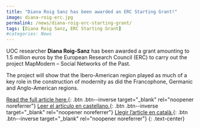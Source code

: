 ```yaml
---
title: "Diana Roig Sanz has been awarded an ERC Starting Grant!"
image: diana-roig-erc.jpg
permalink: /news/diana-roig-erc-starting-grant/
tags: [Diana Roig Sanz, ERC Starting Grant]
#categories: News
---
```

UOC researcher **Diana Roig-Sanz** has been awarded a grant amounting to 1.5 million euros by the European Research Council (ERC) to carry out the project MapModern – Social Networks of the Past.

The project will show that the Ibero-American region played as much of a key role in the construction of modernity as did the Francophone, Germanic and Anglo-American regions.


[Read the full article here.](https://www.uoc.edu/portal/en/news/actualitat/2018/251-history-modernity.html){: .btn .btn--inverse target="_blank" rel="noopener noreferrer"} [Leer el artículo en castellano.](https://www.uoc.edu/portal/es/news/actualitat/2018/251-historia-modernidad.html){: .btn .btn--inverse target="_blank" rel="noopener noreferrer"} [Llegir l’article en català.](https://www.uoc.edu/portal/ca/news/actualitat/2018/251-historia-modernitat.html){: .btn .btn--inverse target="_blank" rel="noopener noreferrer"}
{: .text-center}
